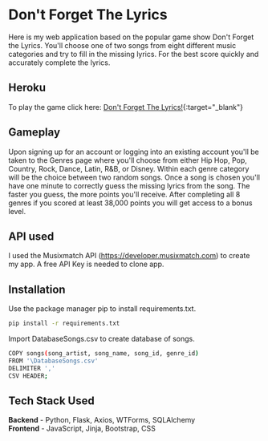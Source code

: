 # Don't Forget The Lyrics

Here is my web application based on the popular game show Don't Forget the Lyrics. You'll choose one of two songs from eight different music categories and try to fill in the missing lyrics. For the best score quickly and accurately complete the lyrics. 

## Heroku

To play the game click here: [Don't Forget The Lyrics!](https://dont-forget-the-lyrics.herokuapp.com/){:target="_blank"}

## Gameplay

Upon signing up for an account or logging into an existing account you'll be taken to the Genres page where you'll choose from either Hip Hop, Pop, Country, Rock, Dance, Latin, R&B, or Disney. Within each genre category will be the choice between two random songs. Once a song is chosen you'll have one minute to correctly guess the missing lyrics from the song. The faster you guess, the more points you'll receive. After completing all 8 genres if you scored at least 38,000 points you will get access to a bonus level.

## API used

I used the Musixmatch API (https://developer.musixmatch.com) to create my app. A free API Key is needed to clone app.

## Installation

Use the package manager pip to install requirements.txt.

```bash
pip install -r requirements.txt 
```  
Import DatabaseSongs.csv to create database of songs.

```bash
COPY songs(song_artist, song_name, song_id, genre_id)
FROM '\DatabaseSongs.csv'
DELIMITER ','
CSV HEADER;
```

## Tech Stack Used

**Backend** - Python, Flask, Axios, WTForms, SQLAlchemy  
**Frontend** - JavaScript, Jinja, Bootstrap, CSS
